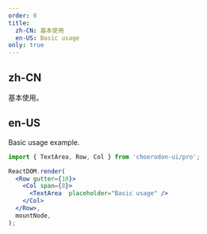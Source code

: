 ```yaml
---
order: 0
title:
  zh-CN: 基本使用
  en-US: Basic usage
only: true
---
```


## zh-CN

基本使用。

## en-US

Basic usage example.

```jsx
import { TextArea, Row, Col } from 'choerodon-ui/pro';

ReactDOM.render(
  <Row gutter={10}>
    <Col span={8}>
      <TextArea  placeholder="Basic usage" />
    </Col>
  </Row>,
  mountNode,
);
```
